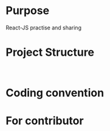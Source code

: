 # Purpose
React-JS practise and sharing
# Project Structure

```


```

# Coding convention


# For contributor

